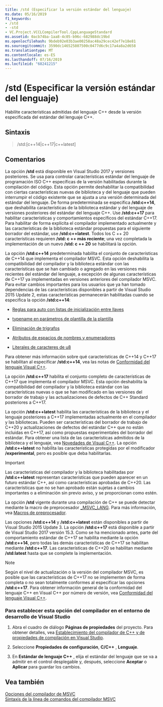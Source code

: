 ```yaml
---
title: /std (Especificar la versión estándar del lenguaje)
ms.date: 05/16/2019
f1_keywords:
- /std
- -std
- VC.Project.VCCLCompilerTool.CppLanguageStandard
ms.assetid: 0acb74ba-1aa8-4c05-b96c-682988dc19bd
ms.openlocfilehash: 9bdeb92e03b3ae00258ac48a29cec42ef7e18e81
ms.sourcegitcommit: 3590dc146525807500c0477d6c9c17a4a8a2d658
ms.translationtype: MT
ms.contentlocale: es-ES
ms.lasthandoff: 07/16/2019
ms.locfileid: "68241215"
---
```

# <a name="std-specify-language-standard-version"></a>/std (Especificar la versión estándar del lenguaje)

Habilite características admitidas del lenguaje C++ desde la versión especificada del estándar del lenguaje C++.

## <a name="syntax"></a>Sintaxis

> /std:\[c++14\|c++17\|c++latest]

## <a name="remarks"></a>Comentarios

La opción **/std** está disponible en Visual Studio 2017 y versiones posteriores. Se usa para controlar características estándar del lenguaje de programación ISO C++ específicas de la versión habilitadas durante la compilación del código. Esta opción permite deshabilitar la compatibilidad con ciertas características nuevas de biblioteca y del lenguaje que pueden interrumpir el código existente que se ajusta a una versión determinada del estándar del lenguaje. De forma predeterminada se especifica **/std:c++14**, que deshabilita características de la biblioteca estándar y del lenguaje de versiones posteriores del estándar del lenguaje C++. Use **/std:c++17** para habilitar características y comportamientos específicos del estándar C++17. Para habilitar de forma explícita el compilador implementado actualmente y las características de la biblioteca estándar propuestas para el siguiente borrador del estándar, use **/std:c++latest**. Todos los C ++ 20 características requieren **/std: c ++ más reciente**; una vez completada la implementación de un nuevo **/std: c ++ 20** se habilitará la opción.

La opción **/std:c++14** predeterminada habilita el conjunto de características de C++14 que implementa el compilador MSVC. Esta opción deshabilita la compatibilidad del compilador y la biblioteca estándar con las características que se han cambiado o agregado en las versiones más recientes del estándar del lenguaje, a excepción de algunas características de C++17 ya implementadas en versiones anteriores del compilador MSVC. Para evitar cambios importantes para los usuarios que ya han tomado dependencias de las características disponibles a partir de Visual Studio 2015 Update 2, estas características permanecerán habilitadas cuando se especifica la opción **/std:c++14**:

- [Reglas para auto con listas de inicialización entre llaves](http://www.open-std.org/jtc1/sc22/wg21/docs/papers/2014/n3922.html)

- [typename en parámetros de plantilla de la plantilla](http://www.open-std.org/jtc1/sc22/wg21/docs/papers/2014/n4051.html)

- [Eliminación de trígrafos](http://www.open-std.org/jtc1/sc22/wg21/docs/papers/2014/n4086.html)

- [Atributos de espacios de nombres y enumeradores](http://www.open-std.org/jtc1/sc22/wg21/docs/papers/2014/n4266.html)

- [Literales de caracteres de u8](http://www.open-std.org/jtc1/sc22/wg21/docs/papers/2014/n4267.html)

Para obtener más información sobre qué características de C++14 y C++17 se habilitan al especificar **/std:c++14**, vea las notas de [Conformidad del lenguaje Visual C++](../../overview/visual-cpp-language-conformance.md).

La opción **/std:c++17** habilita el conjunto completo de características de C++17 que implementa el compilador MSVC. Esta opción deshabilita la compatibilidad del compilador y la biblioteca estándar con las características nuevas o que se han modificado en las versiones del borrador de trabajo y las actualizaciones de defectos de C++ Standard posteriores a C++17.

La opción **/std:c++latest** habilita las características de la biblioteca y el lenguaje posteriores a C++17 implementadas actualmente en el compilador y las bibliotecas. Pueden ser características del borrador de trabajo de C++20 y actualizaciones de defectos del estándar C++ que no están incluidas en C++17, así como propuestas experimentales del borrador del estándar. Para obtener una lista de las características admitidos de la biblioteca y el lenguaje, vea [Novedades de Visual C++](../../overview/what-s-new-for-visual-cpp-in-visual-studio.md). La opción **/std:c++latest** no habilita las características protegidas por el modificador **/experimental**, pero es posible que deba habilitarlas.

> [!IMPORTANT]
> Las características del compilador y la biblioteca habilitadas por **/std:c++latest** representan características que pueden aparecer en un futuro estándar C++, así como características aprobadas de C++20. Las características que no se han aprobado están sujetas a cambios importantes o a eliminación sin previo aviso, y se proporcionan como estén. 

La opción **/std** vigente durante una compilación de C++ se puede detectar mediante la macro de preprocesador [\_MSVC\_LANG](../../preprocessor/predefined-macros.md). Para más información, vea [Macros de preprocesador](../../preprocessor/predefined-macros.md).

Las opciones **/std:c++14** y **/std:c++latest** están disponibles a partir de Visual Studio 2015 Update 3. La opción **/std:c++17** está disponible a partir de Visual Studio 2017 versión 15.3. Como se ha mencionado antes, parte del comportamiento estándar de C++17 se habilita mediante la opción **/std:c++14**, pero todas las demás características de C++17 se habilitan mediante **/std:c++17**. Las características de C++20 se habilitan mediante **/std:latest** hasta que se complete la implementación.

> [!NOTE]
> Según el nivel de actualización o la versión del compilador MSVC, es posible que las características de C++17 no se implementen de forma completa o no sean totalmente conformes al especificar las opciones **/std:c++17**. Para obtener información general de la conformidad del lenguaje C++ en Visual C++ por número de versión, vea [Conformidad del lenguaje Visual C++](../../overview/visual-cpp-language-conformance.md).

### <a name="to-set-this-compiler-option-in-the-visual-studio-development-environment"></a>Para establecer esta opción del compilador en el entorno de desarrollo de Visual Studio

1. Abra el cuadro de diálogo **Páginas de propiedades** del proyecto. Para obtener detalles, vea [Establecimiento del compilador de C++ y de propiedades de compilación en Visual Studio](../working-with-project-properties.md).

1. Seleccione **Propiedades de configuración**, **C/C++** , **Lenguaje**.

1. En **Estándar de lenguaje C++** , elija el estándar del lenguaje que se va a admitir en el control desplegable y, después, seleccione **Aceptar** o **Aplicar** para guardar los cambios.

## <a name="see-also"></a>Vea también

[Opciones del compilador de MSVC](compiler-options.md)<br/>
[Sintaxis de la línea de comandos del compilador MSVC](compiler-command-line-syntax.md)
